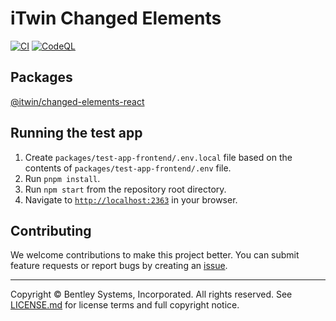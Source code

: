 # iTwin Changed Elements

[![CI](https://github.com/iTwin/changed-elements-react/actions/workflows/CI.yaml/badge.svg)](https://github.com/iTwin/changed-elements-react/actions/workflows/CI.yaml) [![CodeQL](https://github.com/iTwin/changed-elements-react/actions/workflows/codeql.yml/badge.svg)](https://github.com/iTwin/changed-elements-react/actions/workflows/codeql.yml)

## Packages

[@itwin/changed-elements-react](./packages/changed-elements-react/)

## Running the test app

1. Create `packages/test-app-frontend/.env.local` file based on the contents of `packages/test-app-frontend/.env` file.
2. Run `pnpm install`.
3. Run `npm start` from the repository root directory.
4. Navigate to [`http://localhost:2363`](http://localhost:2363) in your browser.

## Contributing

We welcome contributions to make this project better. You can submit feature requests or report bugs by creating an [issue](https://github.com/iTwin/changed-elements-react/issues).

---

Copyright © Bentley Systems, Incorporated. All rights reserved. See [LICENSE.md](./LICENSE.md) for license terms and full copyright notice.
